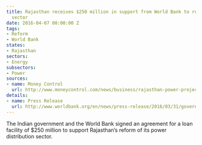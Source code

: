 ```yaml
---
title: Rajasthan receives $250 million in support from World Bank to reform its power
  sector
date: 2016-04-07 00:00:00 Z
tags:
- Reform
- World Bank
states:
- Rajasthan
sectors:
- Energy
subsectors:
- Power
sources:
- name: Money Control
  url: http://www.moneycontrol.com/news/business/rajasthan-power-project-gets-36250-mn-loanworld-bank_6085561.html
details:
- name: Press Release
  url: http://www.worldbank.org/en/news/press-release/2016/03/31/government-of-india-world-bank-sign-usd250-million-agreement-support-electricity-distribution-sector-reforms-rajasthan
---
```


The Indian government and the World Bank signed an agreement for a loan facility of $250 million to support Rajasthan’s reform of its power distribution sector.
